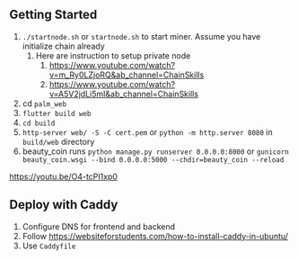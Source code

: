 ## Getting Started

1. `./startnode.sh` or `startnode.sh` to start miner. Assume you have initialize chain already
   1. Here are instruction to setup private node
      1. https://www.youtube.com/watch?v=m_Ry0LZjoRQ&ab_channel=ChainSkills
      2. https://www.youtube.com/watch?v=A5V2jdLi5mI&ab_channel=ChainSkills
2. cd `palm_web`
3. `flutter build web`
4. `cd build`
5. `http-server web/ -S -C cert.pem` or  `python -m http.server 8080` in `build/web` directory
6. beauty_coin runs `python manage.py runserver 0.0.0.0:8000` or `gunicorn beauty_coin.wsgi --bind 0.0.0.0:5000 --chdir=beauty_coin --reload`

https://youtu.be/O4-tcPI1xp0

## Deploy with Caddy
1. Configure DNS for frontend and backend
2. Follow https://websiteforstudents.com/how-to-install-caddy-in-ubuntu/
3. Use `Caddyfile`
